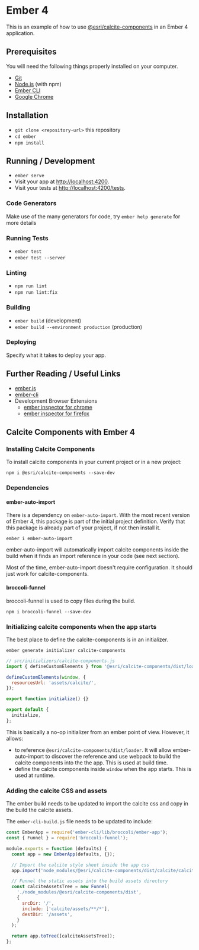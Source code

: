# Ember 4

This is an example of how to use [@esri/calcite-components](https://github.com/Esri/calcite-components/) in an Ember 4 application.

## Prerequisites

You will need the following things properly installed on your computer.

- [Git](https://git-scm.com/)
- [Node.js](https://nodejs.org/) (with npm)
- [Ember CLI](https://cli.emberjs.com/release/)
- [Google Chrome](https://google.com/chrome/)

## Installation

- `git clone <repository-url>` this repository
- `cd ember`
- `npm install`

## Running / Development

- `ember serve`
- Visit your app at [http://localhost:4200](http://localhost:4200).
- Visit your tests at [http://localhost:4200/tests](http://localhost:4200/tests).

### Code Generators

Make use of the many generators for code, try `ember help generate` for more details

### Running Tests

- `ember test`
- `ember test --server`

### Linting

- `npm run lint`
- `npm run lint:fix`

### Building

- `ember build` (development)
- `ember build --environment production` (production)

### Deploying

Specify what it takes to deploy your app.

## Further Reading / Useful Links

- [ember.js](https://emberjs.com/)
- [ember-cli](https://cli.emberjs.com/release/)
- Development Browser Extensions
  - [ember inspector for chrome](https://chrome.google.com/webstore/detail/ember-inspector/bmdblncegkenkacieihfhpjfppoconhi)
  - [ember inspector for firefox](https://addons.mozilla.org/en-US/firefox/addon/ember-inspector/)

## Calcite Components with Ember 4

### Installing Calcite Components

To install calcite components in your current project or in a new project:

```
npm i @esri/calcite-components --save-dev
```

### Dependencies

#### ember-auto-import

There is a dependency on `ember-auto-import`. With the most recent version of Ember 4, this package is part of the initial project definition. Verify that this package is already part of your project, if not then install it.

`ember i ember-auto-import`

ember-auto-import will automatically import calcite components inside the build when it finds an import reference in your code (see next section).

Most of the time, ember-auto-import doesn't require configuration. It should just work for calcite-components.

#### broccoli-funnel

broccoli-funnel is used to copy files during the build.

`npm i broccoli-funnel --save-dev`

### Initializing calcite components when the app starts

The best place to define the calcite-components is in an initializer.

`ember generate initializer calcite-components`

```js
// src/initializers/calcite-components.js
import { defineCustomElements } from '@esri/calcite-components/dist/loader';

defineCustomElements(window, {
  resourcesUrl: 'assets/calcite/',
});

export function initialize() {}

export default {
  initialize,
};
```

This is basically a no-op initializer from an ember point of view. However, it allows:

- to reference `@esri/calcite-components/dist/loader`. It will allow ember-auto-import to discover the reference and use webpack to build the calcite components into the the app. This is used at build time.
- define the calcite components inside `window` when the app starts. This is used at runtime.

### Adding the calcite CSS and assets

The ember build needs to be updated to import the calcite css and copy in the build the calcite assets.

The `ember-cli-build.js` file needs to be updated to include:

```js
const EmberApp = require('ember-cli/lib/broccoli/ember-app');
const { Funnel } = require('broccoli-funnel');

module.exports = function (defaults) {
  const app = new EmberApp(defaults, {});

  // Import the calcite style sheet inside the app css
  app.import('node_modules/@esri/calcite-components/dist/calcite/calcite.css');

  // Funnel the static assets into the build assets directory
  const calciteAssetsTree = new Funnel(
    './node_modules/@esri/calcite-components/dist',
    {
      srcDir: '/',
      include: ['calcite/assets/**/*'],
      destDir: '/assets',
    }
  );

  return app.toTree([calciteAssetsTree]);
};
```
